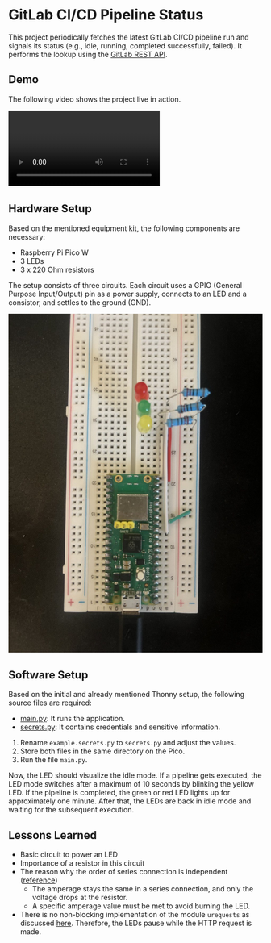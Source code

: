 # GitLab CI/CD Pipeline Status

This project periodically fetches the latest GitLab CI/CD pipeline run and signals its status (e.g., idle, running, completed successfully, failed).
It performs the lookup using the [GitLab REST API](https://docs.gitlab.com/ee/api/pipelines.html#get-the-latest-pipeline).

## Demo

The following video shows the project live in action.

![Demo](./media/demo.mp4 "Demo")


## Hardware Setup

Based on the mentioned equipment kit, the following components are necessary:

- Raspberry Pi Pico W
- 3 LEDs
- 3 x 220 Ohm resistors

The setup consists of three circuits.
Each circuit uses a GPIO (General Purpose Input/Output) pin as a power supply, connects to an LED and a consistor, and settles to the ground (GND).

![Breadboard Setup](./media/setup.jpg "Breadboard Setup")

## Software Setup

Based on the initial and already mentioned Thonny setup, the following source files are required:

- [main.py](./code/main.py): It runs the application.
- [secrets.py](./code/example.secrets.py): It contains credentials and sensitive information.

1. Rename `example.secrets.py` to `secrets.py` and adjust the values.
2. Store both files in the same directory on the Pico.
3. Run the file `main.py`.

Now, the LED should visualize the idle mode. 
If a pipeline gets executed, the LED mode switches after a maximum of 10 seconds by blinking the yellow LED.
If the pipeline is completed, the green or red LED lights up for approximately one minute.
After that, the LEDs are back in idle mode and waiting for the subsequent execution.

## Lessons Learned
- Basic circuit to power an LED
- Importance of a resistor in this circuit
- The reason why the order of series connection is independent ([reference](https://www.youtube.com/watch?v=NUKD9qESO58))
  - The amperage stays the same in a series connection, and only the voltage drops at the resistor.
  - A specific amperage value must be met to avoid burning the LED.
- There is no non-blocking implementation of the module `urequests` as discussed [here](https://github.com/micropython/micropython-lib/issues/550).
Therefore, the LEDs pause while the HTTP request is made.